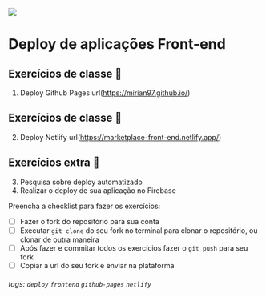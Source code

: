 ![](https://i.imgur.com/xG74tOh.png)

# Deploy de aplicações Front-end

## Exercícios de classe 🏫

1. Deploy Github Pages url(https://mirian97.github.io/)

## Exercícios de classe 🏫
2. Deploy Netlify url(https://marketplace-front-end.netlify.app/)

## Exercícios extra 🌟
3. Pesquisa sobre deploy automatizado
4. Realizar o deploy de sua aplicação no Firebase


Preencha a checklist para fazer os exercícios:

-   [ ] Fazer o fork do repositório para sua conta
-   [ ] Executar `git clone` do seu fork no terminal para clonar o repositório, ou clonar de outra maneira
-   [ ] Após fazer e commitar todos os exercícios fazer o `git push` para seu fork
-   [ ] Copiar a url do seu fork e enviar na plataforma

###### tags: `deploy` `frontend` `github-pages` `netlify`
